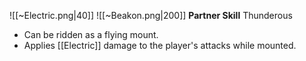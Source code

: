 
![[~Electric.png|40]]
![[~Beakon.png|200]]
**Partner Skill**
Thunderous
- Can be ridden as a flying mount.
- Applies [[Electric]] damage to the player's attacks while mounted.